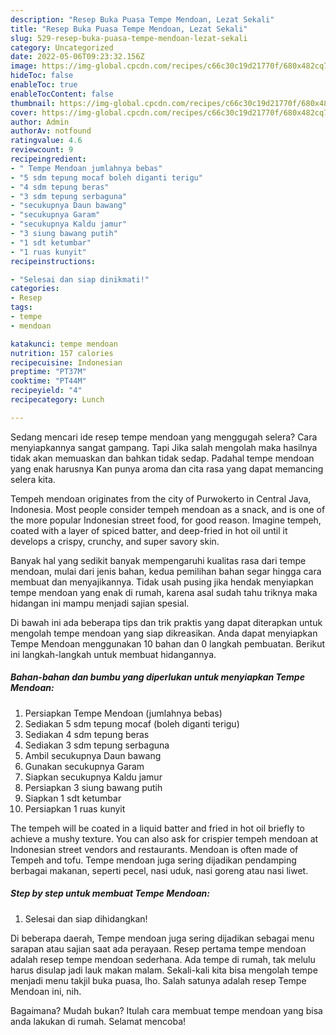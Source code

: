 ```yaml
---
description: "Resep Buka Puasa Tempe Mendoan, Lezat Sekali"
title: "Resep Buka Puasa Tempe Mendoan, Lezat Sekali"
slug: 529-resep-buka-puasa-tempe-mendoan-lezat-sekali
category: Uncategorized
date: 2022-05-06T09:23:32.156Z
image: https://img-global.cpcdn.com/recipes/c66c30c19d21770f/680x482cq70/tempe-mendoan-foto-resep-utama.jpg
hideToc: false
enableToc: true
enableTocContent: false
thumbnail: https://img-global.cpcdn.com/recipes/c66c30c19d21770f/680x482cq70/tempe-mendoan-foto-resep-utama.jpg
cover: https://img-global.cpcdn.com/recipes/c66c30c19d21770f/680x482cq70/tempe-mendoan-foto-resep-utama.jpg
author: Admin
authorAv: notfound
ratingvalue: 4.6
reviewcount: 9
recipeingredient:
- " Tempe Mendoan jumlahnya bebas"
- "5 sdm tepung mocaf boleh diganti terigu"
- "4 sdm tepung beras"
- "3 sdm tepung serbaguna"
- "secukupnya Daun bawang"
- "secukupnya Garam"
- "secukupnya Kaldu jamur"
- "3 siung bawang putih"
- "1 sdt ketumbar"
- "1 ruas kunyit"
recipeinstructions:

- "Selesai dan siap dinikmati!"
categories:
- Resep
tags:
- tempe
- mendoan

katakunci: tempe mendoan 
nutrition: 157 calories
recipecuisine: Indonesian
preptime: "PT37M"
cooktime: "PT44M"
recipeyield: "4"
recipecategory: Lunch

---
```



Sedang mencari ide resep tempe mendoan yang menggugah selera? Cara menyiapkannya sangat gampang. Tapi Jika salah mengolah maka hasilnya tidak akan memuaskan dan bahkan tidak sedap. Padahal tempe mendoan yang enak harusnya Kan punya aroma dan cita rasa yang dapat memancing selera kita.


Tempeh mendoan originates from the city of Purwokerto in Central Java, Indonesia. Most people consider tempeh mendoan as a snack, and is one of the more popular Indonesian street food, for good reason. Imagine tempeh, coated with a layer of spiced batter, and deep-fried in hot oil until it develops a crispy, crunchy, and super savory skin.

Banyak hal yang sedikit banyak mempengaruhi kualitas rasa dari tempe mendoan, mulai dari jenis bahan, kedua pemilihan bahan segar hingga cara membuat dan menyajikannya. Tidak usah pusing jika hendak menyiapkan tempe mendoan yang enak di rumah, karena asal sudah tahu triknya maka hidangan ini mampu menjadi sajian spesial.


Di bawah ini ada beberapa tips dan trik praktis yang dapat diterapkan untuk mengolah tempe mendoan yang siap dikreasikan. Anda dapat menyiapkan Tempe Mendoan menggunakan 10 bahan dan 0 langkah pembuatan. Berikut ini langkah-langkah untuk membuat hidangannya.

<!--inarticleads1-->

##### Bahan-bahan dan bumbu yang diperlukan untuk menyiapkan Tempe Mendoan:

1. Persiapkan  Tempe Mendoan (jumlahnya bebas)
1. Sediakan 5 sdm tepung mocaf (boleh diganti terigu)
1. Sediakan 4 sdm tepung beras
1. Sediakan 3 sdm tepung serbaguna
1. Ambil secukupnya Daun bawang
1. Gunakan secukupnya Garam
1. Siapkan secukupnya Kaldu jamur
1. Persiapkan 3 siung bawang putih
1. Siapkan 1 sdt ketumbar
1. Persiapkan 1 ruas kunyit


The tempeh will be coated in a liquid batter and fried in hot oil briefly to achieve a mushy texture. You can also ask for crispier tempeh mendoan at Indonesian street vendors and restaurants. Mendoan is often made of Tempeh and tofu. Tempe mendoan juga sering dijadikan pendamping berbagai makanan, seperti pecel, nasi uduk, nasi goreng atau nasi liwet. 

<!--inarticleads2-->

##### Step by step untuk membuat Tempe Mendoan:


1. Selesai dan siap dihidangkan!

Di beberapa daerah, Tempe mendoan juga sering dijadikan sebagai menu sarapan atau sajian saat ada perayaan. Resep pertama tempe mendoan adalah resep tempe mendoan sederhana. Ada tempe di rumah, tak melulu harus disulap jadi lauk makan malam. Sekali-kali kita bisa mengolah tempe menjadi menu takjil buka puasa, lho. Salah satunya adalah resep Tempe Mendoan ini, nih. 

Bagaimana? Mudah bukan? Itulah cara membuat tempe mendoan yang bisa anda lakukan di rumah. Selamat mencoba!
